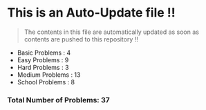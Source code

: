# This is an Auto-Update file !!
> The contents in this file are automatically updated as soon as contents are pushed to this repository !!
* Basic Problems : 4
* Easy Problems : 9
* Hard Problems : 3
* Medium Problems : 13
* School Problems : 8

### Total Number of Problems: 37
